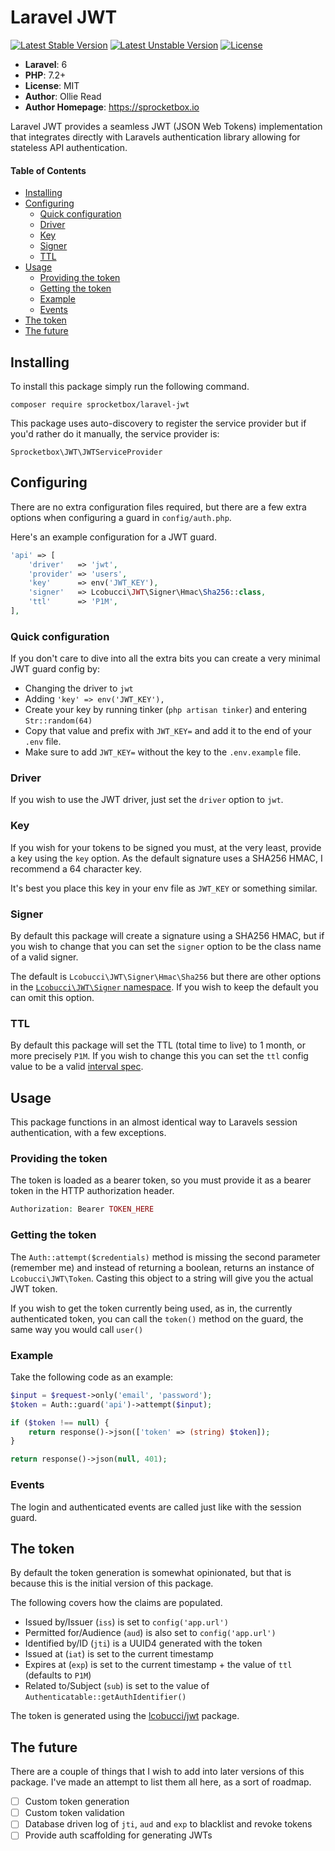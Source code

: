 # Laravel JWT
[![Latest Stable Version](https://poser.pugx.org/sprocketbox/laravel-jwt/v/stable.png)](https://packagist.org/packages/sprocketbox/laravel-jwt) [![Latest Unstable Version](https://poser.pugx.org/sprocketbox/laravel-jwt/v/unstable.png)](https://packagist.org/packages/sprocketbox/laravel-jwt) [![License](https://poser.pugx.org/sprocketbox/laravel-jwt/license.png)](https://packagist.org/packages/sprocketbox/laravel-jwt)

- **Laravel**: 6
- **PHP**: 7.2+
- **License**: MIT
- **Author**: Ollie Read 
- **Author Homepage**: https://sprocketbox.io

Laravel JWT provides a seamless JWT (JSON Web Tokens) implementation that integrates directly with Laravels 
authentication library allowing for stateless API authentication.

#### Table of Contents

- [Installing](#installing)
- [Configuring](#configuring)
    - [Quick configuration](#quick-configuration)
    - [Driver](#driver)
    - [Key](#key)
    - [Signer](#signer)
    - [TTL](#ttl)
- [Usage](#usage)
    - [Providing the token](#providing-the-token)
    - [Getting the token](#getting-the-token)
    - [Example](#example)
    - [Events](#events)
- [The token](#the-token)
- [The future](#the-future)

## Installing
To install this package simply run the following command.

```
composer require sprocketbox/laravel-jwt
```

This package uses auto-discovery to register the service provider but if you'd rather do it manually, 
the service provider is:

```
Sprocketbox\JWT\JWTServiceProvider
```

## Configuring
There are no extra configuration files required, but there are a few extra options when configuring a guard in
`config/auth.php`.

Here's an example configuration for a JWT guard.

```php
'api' => [
    'driver'   => 'jwt',
    'provider' => 'users',
    'key'      => env('JWT_KEY'),
    'signer'   => Lcobucci\JWT\Signer\Hmac\Sha256::class,
    'ttl'      => 'P1M',
],
```

### Quick configuration
If you don't care to dive into all the extra bits you can create a very minimal JWT guard config
by:

 - Changing the driver to `jwt` 
 - Adding `'key' => env('JWT_KEY'),`
 - Create your key by running tinker (`php artisan tinker`) and entering `Str::random(64)`
 - Copy that value and prefix with `JWT_KEY=` and add it to the end of your `.env` file.
 - Make sure to add `JWT_KEY=` without the key to the `.env.example` file.

### Driver
If you wish to use the JWT driver, just set the `driver` option to `jwt`.

### Key
If you wish for your tokens to be signed you must, at the very least, provide a key using the `key` option.
As the default signature uses a SHA256 HMAC, I recommend a 64 character key.

It's best you place this key in your env file as `JWT_KEY` or something similar.

### Signer
By default this package will create a signature using a SHA256 HMAC, but if you wish to change that you can
set the `signer` option to be the class name of a valid signer.

The default is `Lcobucci\JWT\Signer\Hmac\Sha256` but there are other options in the 
[`Lcobucci\JWT\Signer` namespace](https://github.com/lcobucci/jwt/tree/master/src/Signer). If you wish to keep the 
default you can omit this option.

### TTL
By default this package will set the TTL (total time to live) to 1 month, or more precisely `P1M`. If you wish to change
this you can set the `ttl` config value to be a valid [interval spec](https://www.php.net/manual/en/dateinterval.construct.php#refsect1-dateinterval.construct-parameters).

## Usage
This package functions in an almost identical way to Laravels session authentication, with a few exceptions.

### Providing the token
The token is loaded as a bearer token, so you must provide it as a bearer token in the HTTP authorization header.

```php
Authorization: Bearer TOKEN_HERE
```

### Getting the token
The `Auth::attempt($credentials)` method is missing the second parameter (remember me) and instead of returning a 
boolean, returns an instance of `Lcobucci\JWT\Token`. Casting this object to a string will give you the
actual JWT token.

If you wish to get the token currently being used, as in, the currently authenticated token, you can call the `token()`
method on the guard, the same way you would call `user()`

### Example
Take the following code as an example:

```php
$input = $request->only('email', 'password');
$token = Auth::guard('api')->attempt($input);

if ($token !== null) {
    return response()->json(['token' => (string) $token]);
}

return response()->json(null, 401);
```

### Events
The login and authenticated events are called just like with the session guard.

## The token
By default the token generation is somewhat opinionated, but that is because this is the initial version of this package.

The following covers how the claims are populated.

- Issued by/Issuer (`iss`) is set to `config('app.url')`
- Permitted for/Audience (`aud`) is also set to `config('app.url')`
- Identified by/ID (`jti`) is a UUID4 generated with the token
- Issued at (`iat`) is set to the current timestamp
- Expires at (`exp`) is set to the current timestamp + the value of `ttl` (defaults to `P1M`)
- Related to/Subject (`sub`) is set to the value of `Authenticatable::getAuthIdentifier()`

The token is generated using the [lcobucci/jwt](https://github.com/lcobucci/jwt) package.

## The future
There are a couple of things that I wish to add into later versions of this package.
I've made an attempt to list them all here, as a sort of roadmap.

- [ ] Custom token generation
- [ ] Custom token validation
- [ ] Database driven log of `jti`, `aud` and `exp` to blacklist and revoke tokens
- [ ] Provide auth scaffolding for generating JWTs
